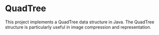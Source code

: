 # QuadTree
This project implements a QuadTree data structure in Java. The QuadTree structure is particularly useful in image compression and representation.
